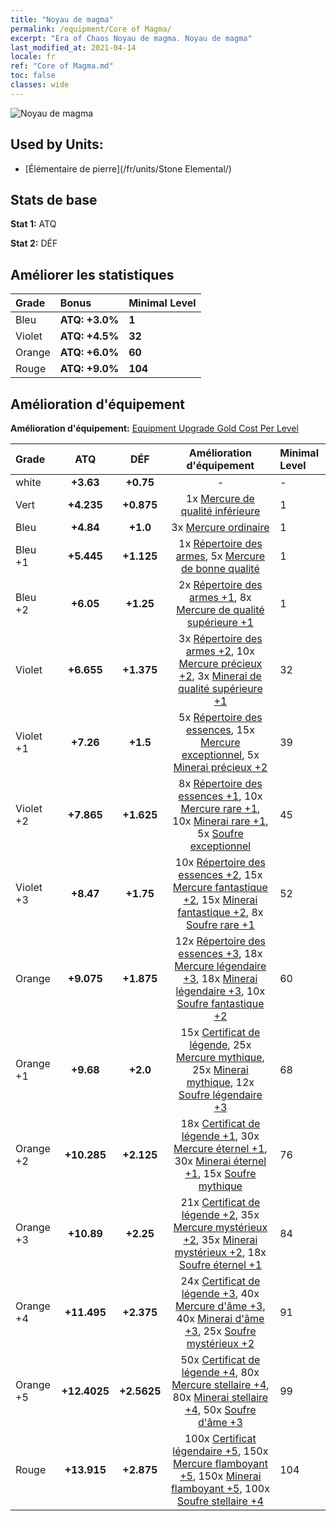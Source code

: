 ```yaml
---
title: "Noyau de magma"
permalink: /equipment/Core of Magma/
excerpt: "Era of Chaos Noyau de magma. Noyau de magma"
last_modified_at: 2021-04-14
locale: fr
ref: "Core of Magma.md"
toc: false
classes: wide
---
```


  ![Noyau de magma](/images/e/e_9051.png)

## Used by Units:

* [Élémentaire de pierre](/fr/units/Stone Elemental/) 


## Stats de base
 **Stat 1:** ATQ

 **Stat 2:** DÉF

## Améliorer les statistiques

  |     Grade    |   Bonus | Minimal Level | 
  |:-------------|:--------|:--------------| 
  | Bleu | **ATQ: +3.0%** | **1** | 
  | Violet | **ATQ: +4.5%** | **32** | 
  | Orange | **ATQ: +6.0%** | **60** | 
  | Rouge | **ATQ: +9.0%** | **104** | 


## Amélioration d'équipement
 **Amélioration d'équipement:** [Equipment Upgrade Gold Cost Per Level](/equipment/EquipmentUpgradeCostPerLevel/) 

  |          Grade      | ATQ | DÉF | Amélioration d'équipement | Minimal Level |
  |:--------------------|:---------:|:---------:|:----------------:|:--------------|
  | white | **+3.63** | **+0.75** | - | - |
  | Vert | **+4.235** | **+0.875** | 1x [Mercure de qualité inférieure](/fr/Items/mat_2/) | 1 |
  | Bleu | **+4.84** | **+1.0** | 3x [Mercure ordinaire](/fr/Items/mat_8/) | 1 |
  | Bleu +1 | **+5.445** | **+1.125** | 1x [Répertoire des armes](/fr/Items/mat_18/), 5x [Mercure de bonne qualité](/fr/Items/mat_14/) | 1 |
  | Bleu +2 | **+6.05** | **+1.25** | 2x [Répertoire des armes +1](/fr/Items/mat_25/), 8x [Mercure de qualité supérieure +1](/fr/Items/mat_21/) | 1 |
  | Violet | **+6.655** | **+1.375** | 3x [Répertoire des armes +2](/fr/Items/mat_32/), 10x [Mercure précieux +2](/fr/Items/mat_28/), 3x [Minerai de qualité supérieure +1](/fr/Items/mat_19/) | 32 |
  | Violet +1 | **+7.26** | **+1.5** | 5x [Répertoire des essences](/fr/Items/mat_39/), 15x [Mercure exceptionnel](/fr/Items/mat_35/), 5x [Minerai précieux +2](/fr/Items/mat_26/) | 39 |
  | Violet +2 | **+7.865** | **+1.625** | 8x [Répertoire des essences +1](/fr/Items/mat_46/), 10x [Mercure rare +1](/fr/Items/mat_42/), 10x [Minerai rare +1](/fr/Items/mat_40/), 5x [Soufre exceptionnel](/fr/Items/mat_36/) | 45 |
  | Violet +3 | **+8.47** | **+1.75** | 10x [Répertoire des essences +2](/fr/Items/mat_53/), 15x [Mercure fantastique +2](/fr/Items/mat_49/), 15x [Minerai fantastique +2](/fr/Items/mat_47/), 8x [Soufre rare +1](/fr/Items/mat_43/) | 52 |
  | Orange | **+9.075** | **+1.875** | 12x [Répertoire des essences +3](/fr/Items/mat_60/), 18x [Mercure légendaire +3](/fr/Items/mat_56/), 18x [Minerai légendaire +3](/fr/Items/mat_54/), 10x [Soufre fantastique +2](/fr/Items/mat_50/) | 60 |
  | Orange +1 | **+9.68** | **+2.0** | 15x [Certificat de légende](/fr/Items/mat_67/), 25x [Mercure mythique](/fr/Items/mat_63/), 25x [Minerai mythique](/fr/Items/mat_61/), 12x [Soufre légendaire +3](/fr/Items/mat_57/) | 68 |
  | Orange +2 | **+10.285** | **+2.125** | 18x [Certificat de légende +1](/fr/Items/mat_74/), 30x [Mercure éternel +1](/fr/Items/mat_70/), 30x [Minerai éternel +1](/fr/Items/mat_68/), 15x [Soufre mythique](/fr/Items/mat_64/) | 76 |
  | Orange +3 | **+10.89** | **+2.25** | 21x [Certificat de légende +2](/fr/Items/mat_81/), 35x [Mercure mystérieux +2](/fr/Items/mat_77/), 35x [Minerai mystérieux +2](/fr/Items/mat_75/), 18x [Soufre éternel +1](/fr/Items/mat_71/) | 84 |
  | Orange +4 | **+11.495** | **+2.375** | 24x [Certificat de légende +3](/fr/Items/mat_88/), 40x [Mercure d'âme +3](/fr/Items/mat_84/), 40x [Minerai d'âme +3](/fr/Items/mat_82/), 25x [Soufre mystérieux +2](/fr/Items/mat_78/) | 91 |
  | Orange +5 | **+12.4025** | **+2.5625** | 50x [Certificat de légende +4](/fr/Items/mat_95/), 80x [Mercure stellaire +4](/fr/Items/mat_91/), 80x [Minerai stellaire +4](/fr/Items/mat_89/), 50x [Soufre d'âme +3](/fr/Items/mat_85/) | 99 |
  | Rouge | **+13.915** | **+2.875** | 100x [Certificat légendaire +5](/fr/Items/mat_102/), 150x [Mercure flamboyant +5](/fr/Items/mat_98/), 150x [Minerai flamboyant +5](/fr/Items/mat_96/), 100x [Soufre stellaire +4](/fr/Items/mat_92/) | 104 |

